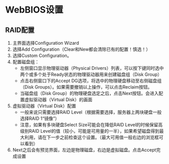 # WebBIOS设置
## RAID配置
1. 主界面选择Configuration Wizard
2. 选择Add Configuration（Clear和New都会清除已有的配置！慎选！）
3. 选择Custom Configuration。
4. 配置磁盘组：
	- 左侧窗口显示物理驱动器（Physical Drivers）列表，可以按下<CTRL>键同时选中两个或多个处于Ready状态的物理驱动器用来创建磁盘组（Disk Group）
	- 点击右侧窗口下的Accept DG选项，将选中的物理硬盘移动至右侧磁盘组（Disk Groups）。如果需要撤销以上操作，可以点击Reclaim按钮。
	- 当磁盘组（Disk Group）的物理硬盘选定之后，点击Next按钮。会进入配置虚拟驱动器（Virtual Disk）的画面
5. 虚拟驱动器（Virtual Disk）配置
	- 一般来说只需要选择RAID Level（根据需要选择，服务器上两块硬盘一般选择RAID 1“镜像”）
	- 注意，如果有多块硬盘Select Size可能会在降低RAID Level的时候保留高级别RAID Level的值（较小，可能是可用量的一半），如果希望磁盘得到最大利用，请在下一步之前检查这个设置。（最大可用值一般右边的浏览框可以看到）
6. Next之后会有预览界面，左边是物理磁盘，右边是虚拟磁盘。点击Accept完成设置